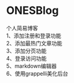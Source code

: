 # ONESBlog
个人简易博客<br>
1、添加注册和登录功能<br>
2、添加最热门文章功能<br>
3、添加分页功能<br>
4、登录访问功能<br>
5、markdown编辑器<br>
6、使用grappelli美化后台<br>
